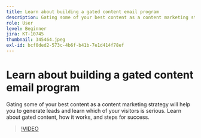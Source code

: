 ```yaml
---
title: Learn about building a gated content email program
description: Gating some of your best content as a content marketing strategy will help you to generate leads and learn which of your visitors is serious. Learn about gated… (Descriptions should be between 60 and 160 characters)
role: User
level: Beginner
jira: KT-10745
thumbnail: 345464.jpeg
exl-id: bcf0ded2-573c-4b6f-b41b-7e1d414f78ef
---
```

# Learn about building a gated content email program

Gating some of your best content as a content marketing strategy will help you to generate leads and learn which of your visitors is serious. Learn about gated content, how it works, and steps for success.

>[!VIDEO](https://video.tv.adobe.com/v/345464/?quality=12&learn=on)

